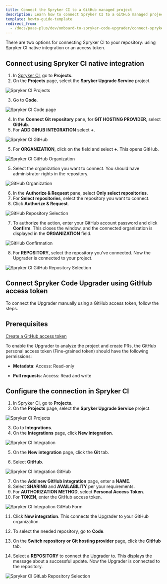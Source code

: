 ```yaml
---
title: Connect the Spryker CI to a GitHub managed project
description: Learn how to connect Spryker CI to a GitHub managed project
template: howto-guide-template
redirect_from:
  - /docs/paas-plus/dev/onboard-to-spryker-code-upgrader/connect-spryker-ci-to-a-gitlab-managed-project.html
---
```


There are two options for connecting Spryker CI to your repository: using Spryker CI native integration or an access token.

## Connect using Spryker CI native integration

1. In [Spryker CI](/docs/scu/dev/spryker-ci.html), go to **Projects**.
2. On the **Projects** page, select the **Spryker Upgrade Service** project.

![Spryker CI Projects](https://spryker.s3.eu-central-1.amazonaws.com/docs/paas%2B/dev/onboard-to-spryker-code-upgrader/connect-spryker-code-upgrader-to-a-github-managed-project.md/spryker_ci_projects.png)

3. Go to **Code**.

![Spryker CI Code page](https://spryker.s3.eu-central-1.amazonaws.com/docs/paas%2B/dev/onboard-to-spryker-code-upgrader/connect-spryker-code-upgrader-to-a-github-managed-project.md/spryker_ci_code_page.png)

4. In the **Connect Git repository** pane, for **GIT HOSTING PROVIDER**, select **GitHub**.
5. For **ADD GIHUB INTEGRATION** select **+**.

![Spryker CI GitHub](https://spryker.s3.eu-central-1.amazonaws.com/docs/paas%2B/dev/onboard-to-spryker-code-upgrader/connect-spryker-code-upgrader-to-a-github-managed-project.md/gitlab_code_add.png)

5. For **ORGANIZATION**, click on the field and select **+**.
    This opens GitHub.

![Spryker CI GitHub Organization](https://spryker.s3.eu-central-1.amazonaws.com/docs/paas%2B/dev/onboard-to-spryker-code-upgrader/connect-spryker-code-upgrader-to-a-github-managed-project.md/github_add_repository.png)

5. Select the organization you want to connect.
    You should have administrator rights in the repository.

![GitHub Organization](https://spryker.s3.eu-central-1.amazonaws.com/docs/paas%2B/dev/onboard-to-spryker-code-upgrader/connect-spryker-code-upgrader-to-a-github-managed-project.md/github_select_organization.png)

6. In the **Authorize & Request** pane, select **Only select repositories**.
7. For **Select repositories**, select the repository you want to connect.
8. Click **Authorize & Request**.

![GitHub Repository Selection](https://spryker.s3.eu-central-1.amazonaws.com/docs/paas%2B/dev/onboard-to-spryker-code-upgrader/connect-spryker-code-upgrader-to-a-github-managed-project.md/github_select_repository.png)

7. To authorize the action, enter your GitHub account password and click **Confirm**.
    This closes the window, and the connected organization is displayed in the **ORGANIZATION** field.

![GitHub Confirmation](https://spryker.s3.eu-central-1.amazonaws.com/docs/paas%2B/dev/onboard-to-spryker-code-upgrader/connect-spryker-code-upgrader-to-a-github-managed-project.md/github_enter_password.png)

8. For **REPOSITORY**, select the repository you've connected.
    Now the Upgrader is connected to your project.

![Spryker CI GitHub Repository Selection](https://spryker.s3.eu-central-1.amazonaws.com/docs/paas%2B/dev/onboard-to-spryker-code-upgrader/connect-spryker-code-upgrader-to-a-github-managed-project.md/spryker_ci_github_repository_selection.png)

## Connect Spryker Code Upgrader using GitHub access token

To connect the Upgrader manually using a GitHub access token, follow the steps.

## Prerequisites

[Create a GitHub access token](https://docs.github.com/en/authentication/keeping-your-account-and-data-secure/creating-a-personal-access-token)

To enable the Upgrader to analyze the project and create PRs, the GitHub personal access token (Fine-grained token) should have the following permissions:

* **Metadata**: Access: Read-only

* **Pull requests**: Access: Read and write


## Configure the connection in Spryker CI


1. In Spryker CI, go to **Projects**.
2. On the **Projects** page, select the **Spryker Upgrade Service** project.

![Spryker CI Projects](https://spryker.s3.eu-central-1.amazonaws.com/docs/paas%2B/dev/onboard-to-spryker-code-upgrader/connect-spryker-code-upgrader-to-a-github-managed-project.md/spryker_ci_projects.png)

3. Go to **Integrations**.
4. On the **Integrations** page, click **New integration**.

![Spryker CI Integration](https://spryker.s3.eu-central-1.amazonaws.com/docs/paas%2B/dev/onboard-to-spryker-code-upgrader/connect-spryker-code-upgrader-to-a-github-managed-project.md/spryker_ci_integration.png)

5. On the **New integration** page, click the **Git** tab.

6. Select **GitHub**.

![Spryker CI Integration GitHub](https://spryker.s3.eu-central-1.amazonaws.com/docs/paas%2B/dev/onboard-to-spryker-code-upgrader/connect-spryker-code-upgrader-to-a-github-managed-project.md/spryker_ci_integration_github.png)

7. On the **Add new GitHub integration** page, enter a **NAME**.
8. Select **SHARING** and **AVAILABILITY** per your requirements.
9. For **AUTHORIZATION METHOD**, select **Personal Access Token**.
10. For **TOKEN**, enter the GitHub access token.

![Spryker CI Integration GitHub Form](https://spryker.s3.eu-central-1.amazonaws.com/docs/paas%2B/dev/onboard-to-spryker-code-upgrader/connect-spryker-code-upgrader-to-a-github-managed-project.md/spryker_ci_integration_github_form.png)

11. Click **New integration**.
    This connects the Upgrader to your GitHub organization.

12. To select the needed repository, go to **Code**.
13. On the **Switch repository or Git hosting provider** page, click the **GitHub** tab.
14. Select a **REPOSITORY** to connect the Upgrader to.
    This displays the message about a successful update. Now the Upgrader is connected to the repository.

![Spryker CI GitLab Repository Selection](https://spryker.s3.eu-central-1.amazonaws.com/docs/paas%2B/dev/onboard-to-spryker-code-upgrader/connect-spryker-code-upgrader-to-a-github-managed-project.md/spryker_ci_github_repository_selection.png)
